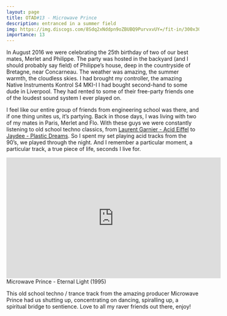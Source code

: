```yaml
---
layout: page
title: OTAD#13 - Microwave Prince
description: entranced in a summer field
img: https://img.discogs.com/8Sdq2xNddpn9oZBUBQ9PurvxvUY=/fit-in/300x300/filters:strip_icc():format(jpeg):mode_rgb():quality(40)/discogs-images/R-32837-1412010403-6851.jpeg.jpg
importance: 13
---
```


In August 2016 we were celebrating the 25th birthday of two of our best mates, Merlet and Philippe. The party was hosted in the backyard (and I should probably say field) of Philippe’s house, deep in the countryside of Bretagne, near Concarneau. The weather was amazing, the summer warmth, the cloudless skies. I had brought my controller, the amazing Native Instruments Kontrol S4 MKI-I I had bought second-hand to some dude in Liverpool. They had rented to some of their free-party friends one of the loudest sound system I ever played on.

I feel like our entire group of friends from engineering school was there, and if one thing unites us, it’s partying. Back in those days, I was living with two of my mates in Paris, Merlet and Flo. With these guys we were constantly listening to old school techno classics, from [Laurent Garnier - Acid Eiffel](https://youtu.be/VO_PAy3x5UU) to [Jaydee - Plastic Dreams](https://youtu.be/UwPKi1H8t9M). So I spent my set playing acid tracks from the 90’s, we played through the night. And I remember a particular moment, a particular track, a true piece of life, seconds I live for.

<div style="text-align: center;"> <iframe width="560" height="315" src="https://www.youtube.com/embed/WJXBymfr1zI" frameborder="0" allow="accelerometer; autoplay; encrypted-media; gyroscope; picture-in-picture" allowfullscreen></iframe> </div>

<div class="caption">
    Microwave Prince - Eternal Light (1995)
</div>

This old school techno / trance track from the amazing producer Microwave Prince had us shutting up, concentrating on dancing, spiralling up, a spiritual bridge to sentience. Love to all my raver friends out there, enjoy!
